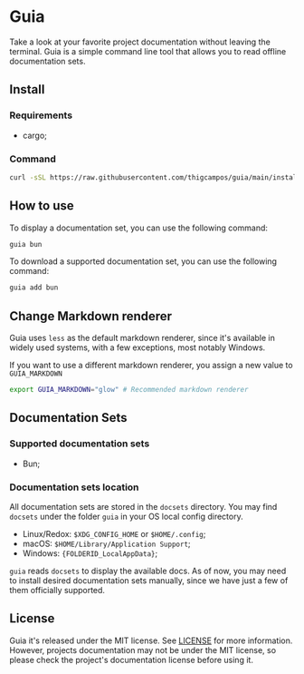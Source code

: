 # Guia

Take a look at your favorite project documentation without leaving the terminal.
Guia is a simple command line tool that allows you to read offline documentation
sets.

## Install

### Requirements

- cargo;

### Command

```sh
curl -sSL https://raw.githubusercontent.com/thigcampos/guia/main/install.sh | bash -
```

## How to use

To display a documentation set, you can use the following command:

```sh
guia bun 
```

To download a supported documentation set, you can use the following command:

```sh
guia add bun
```

## Change Markdown renderer

Guia uses `less` as the default markdown renderer, since it's available
in widely used systems, with a few exceptions, most notably Windows.

If you want to use a different markdown renderer, you assign a new value to `GUIA_MARKDOWN`

```sh
export GUIA_MARKDOWN="glow" # Recommended markdown renderer
```

## Documentation Sets

### Supported documentation sets

- Bun;

### Documentation sets location

All documentation sets are stored in the `docsets` directory. You may find
`docsets` under the folder `guia` in your OS local config directory.

- Linux/Redox: `$XDG_CONFIG_HOME` or `$HOME/.config`;
- macOS: `$HOME/Library/Application Support`;
- Windows: `{FOLDERID_LocalAppData}`;

`guia` reads `docsets` to display the available docs. As of now,
you may need to install desired documentation sets manually,
since we have just a few of them officially supported.

## License

Guia it's released under the MIT license. See [LICENSE](LICENSE) for more information.
However, projects documentation may not be under the MIT license, so please
check the project's documentation license before using it.
